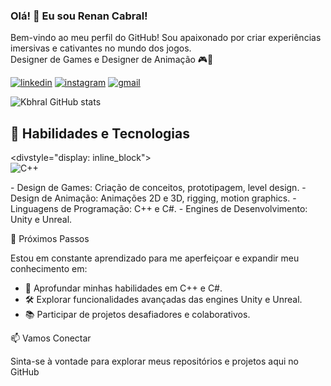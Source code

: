 ### Olá! 👋 Eu sou Renan Cabral!

Bem-vindo ao meu perfil do GitHub! Sou apaixonado por criar experiências imersivas e cativantes no mundo dos jogos.<br/>
Designer de Games e Designer de Animação 🎮🚀

[![linkedin](https://img.shields.io/badge/LinkedIn-0077B5?style=for-the-badge&logo=linkedin&logoColor=white)](https://www.linkedin.com/in/renancabralgamedesigner) [![instagram](https://img.shields.io/badge/Instagram-E4405F?style=for-the-badge&logo=instagram&logoColor=white)](https://www.instagram.com/kabhral/?igshid=OGQ5ZDc2ODk2ZA%3D%3D) [![gmail](https://img.shields.io/badge/Gmail-D14836?style=for-the-badge&logo=gmail&logoColor=white)](kbhral08@gmail.com) 

![Kbhral GitHub stats](https://github-readme-stats.vercel.app/api?username=kbhral&show_icons=true&theme=radical)

## 🔧 Habilidades e Tecnologias
<divstyle="display: inline_block"><br/>
  <img align="center" alt="C++" src="https://img.shields.io/badge/C%2B%2B-00599C?style=for-the-badge&logo=c%2B%2B&logoColor=white"/>
</div>
- Design de Games: Criação de conceitos, prototipagem, level design.
- Design de Animação: Animações 2D e 3D, rigging, motion graphics.
- Linguagens de Programação: C++ e C#.
- Engines de Desenvolvimento: Unity e Unreal.



🌱 Próximos Passos

Estou em constante aprendizado para me aperfeiçoar e expandir meu conhecimento em:

- 🚀 Aprofundar minhas habilidades em C++ e C#.
- 🛠️ Explorar funcionalidades avançadas das engines Unity e Unreal.
- 📚 Participar de projetos desafiadores e colaborativos.

📫 Vamos Conectar

Sinta-se à vontade para explorar meus repositórios e projetos aqui no GitHub

